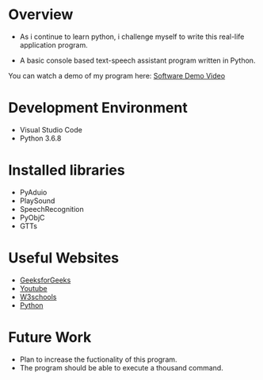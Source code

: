 # Overview

* As i continue to learn python, i challenge myself to write this real-life application program.

* A basic console based text-speech assistant program written in Python. 


You can watch a demo of my program here: [Software Demo Video ](https://youtu.be/ZWgcTjBVOB0)

# Development Environment

* Visual Studio Code
* Python 3.6.8

# Installed libraries

* PyAduio
* PlaySound
* SpeechRecognition
* PyObjC
* GTTs

# Useful Websites

* [GeeksforGeeks](https://www.geeksforgeeks.org)
* [Youtube](https://www.youtube.com/)
* [W3schools](https://www.w3schools.com/)
* [Python](https://www.python.org/)

# Future Work

* Plan to increase the fuctionality of this program.
* The program should be able to execute a thousand command.
